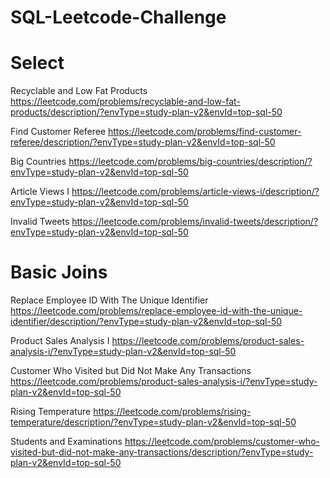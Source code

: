 # SQL-Leetcode-Challenge
# Select
Recyclable and Low Fat Products
https://leetcode.com/problems/recyclable-and-low-fat-products/description/?envType=study-plan-v2&envId=top-sql-50

Find Customer Referee
https://leetcode.com/problems/find-customer-referee/description/?envType=study-plan-v2&envId=top-sql-50

Big Countries
https://leetcode.com/problems/big-countries/description/?envType=study-plan-v2&envId=top-sql-50

Article Views I
https://leetcode.com/problems/article-views-i/description/?envType=study-plan-v2&envId=top-sql-50

Invalid Tweets
https://leetcode.com/problems/invalid-tweets/description/?envType=study-plan-v2&envId=top-sql-50

# Basic Joins

Replace Employee ID With The Unique Identifier
https://leetcode.com/problems/replace-employee-id-with-the-unique-identifier/description/?envType=study-plan-v2&envId=top-sql-50

Product Sales Analysis I
https://leetcode.com/problems/product-sales-analysis-i/?envType=study-plan-v2&envId=top-sql-50

Customer Who Visited but Did Not Make Any Transactions
https://leetcode.com/problems/product-sales-analysis-i/?envType=study-plan-v2&envId=top-sql-50

Rising Temperature
https://leetcode.com/problems/rising-temperature/description/?envType=study-plan-v2&envId=top-sql-50

Students and Examinations
https://leetcode.com/problems/customer-who-visited-but-did-not-make-any-transactions/description/?envType=study-plan-v2&envId=top-sql-50 



